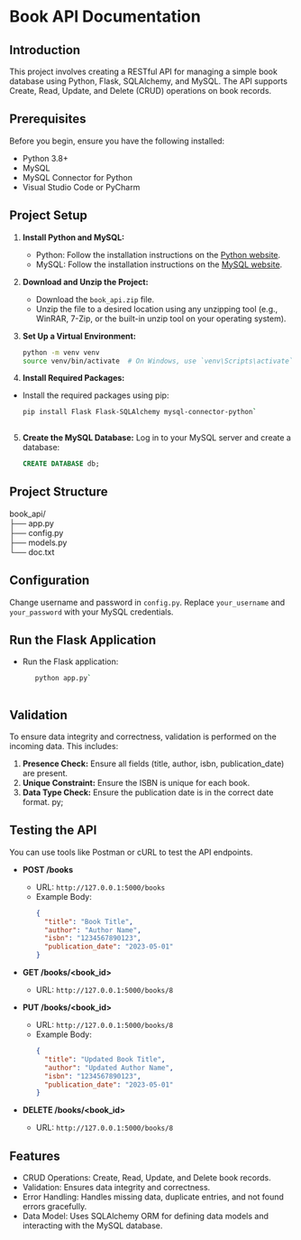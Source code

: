 # Book API Documentation

## Introduction
This project involves creating a RESTful API for managing a simple book database using Python, Flask, SQLAlchemy, and MySQL. The API supports Create, Read, Update, and Delete (CRUD) operations on book records.

## Prerequisites
Before you begin, ensure you have the following installed:
- Python 3.8+
- MySQL
- MySQL Connector for Python
- Visual Studio Code or PyCharm

## Project Setup
1. **Install Python and MySQL:**
   - Python: Follow the installation instructions on the [Python website](https://www.python.org/downloads/).
   - MySQL: Follow the installation instructions on the [MySQL website](https://www.mysql.com/downloads/).

2. **Download and Unzip the Project:**
   - Download the `book_api.zip` file.
   - Unzip the file to a desired location using any unzipping tool (e.g., WinRAR, 7-Zip, or the built-in unzip tool on your operating system).

3. **Set Up a Virtual Environment:**
   ```bash
   python -m venv venv
   source venv/bin/activate  # On Windows, use `venv\Scripts\activate`
4. **Install Required Packages:**
  - Install the required packages using pip:
    ```bash
    pip install Flask Flask-SQLAlchemy mysql-connector-python`
 

5. **Create the MySQL Database:**
   Log in to your MySQL server and create a database:
   ```sql
   CREATE DATABASE db;

## Project Structure

book_api/
<br>
├── app.py<br>
├── config.py<br>
├── models.py<br>
└── doc.txt<br>


## Configuration

Change username and password in `config.py`. Replace `your_username` and `your_password` with your MySQL credentials.

 ## Run the Flask Application

- Run the Flask application:
  ```bash
     python app.py`
 

## Validation

To ensure data integrity and correctness, validation is performed on the incoming data. This includes:
1. **Presence Check:** Ensure all fields (title, author, isbn, publication_date) are present.
2. **Unique Constraint:** Ensure the ISBN is unique for each book.
3. **Data Type Check:** Ensure the publication date is in the correct date format.
py;
 ## Testing the API

You can use tools like Postman or cURL to test the API endpoints.

- **POST /books**
  - URL: `http://127.0.0.1:5000/books`
  - Example Body:
    ```json
    {
      "title": "Book Title",
      "author": "Author Name",
      "isbn": "1234567890123",
      "publication_date": "2023-05-01"
    }
    ```

- **GET /books/<book_id>**
  - URL: `http://127.0.0.1:5000/books/8`

- **PUT /books/<book_id>**
  - URL: `http://127.0.0.1:5000/books/8`
  - Example Body:
    ```json
    {
      "title": "Updated Book Title",
      "author": "Updated Author Name",
      "isbn": "1234567890123",
      "publication_date": "2023-05-01"
    }
    ```

- **DELETE /books/<book_id>**
  - URL: `http://127.0.0.1:5000/books/8`

 ## Features
- CRUD Operations: Create, Read, Update, and Delete book records.
- Validation: Ensures data integrity and correctness.
- Error Handling: Handles missing data, duplicate entries, and not found errors gracefully.
- Data Model: Uses SQLAlchemy ORM for defining data models and interacting with the MySQL database.






